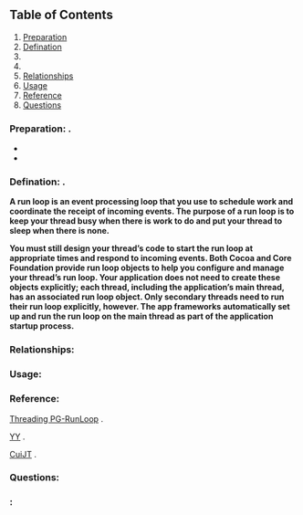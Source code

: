 ## <a name='contents'>Table of Contents</a>

1. [Preparation](#Preparation)
1. [Defination](#Defination)
1. [](#)
1. [](#)
1. [Relationships](#Relationships)
1. [Usage](#Usage)
1. [Reference](#Reference)
1. [Questions](#Questions)
### <a name='Preparation'>Preparation:</a> . 
 * 
 * 
 
 
### <a name='Defination'>Defination:</a> . 
 **A run loop is an event processing loop that you use to schedule work and coordinate the receipt of incoming events. The purpose of a run loop is to keep your thread busy when there is work to do and put your thread to sleep when there is none.**  

**You must still design your thread’s code to start the run loop at appropriate times and respond to incoming events. Both Cocoa and Core Foundation provide run loop objects to help you configure and manage your thread’s run loop. Your application does not need to create these objects explicitly; each thread, including the application’s main thread, has an associated run loop object. Only secondary threads need to run their run loop explicitly, however. The app frameworks automatically set up and run the run loop on the main thread as part of the application startup process.**

### <a name='Relationships'>Relationships:</a>

### <a name='Usage'>Usage:</a>

### <a name='Reference'>Reference:</a> 

[Threading PG-RunLoop](https://developer.apple.com/library/archive/documentation/Cocoa/Conceptual/Multithreading/RunLoopManagement/RunLoopManagement.html#//apple_ref/doc/uid/10000057i-CH16-SW1) . 

[YY](https://blog.ibireme.com/2015/05/18/runloop/) . 

[CuiJT](https://www.cnblogs.com/kenshincui/p/6823841.html) . 
 
### <a name='Questions'>Questions:</a>  


### <a name=''>:</a>  


